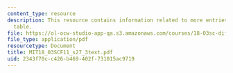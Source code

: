 ```yaml
---
content_type: resource
description: This resource contains information related to more entries for the laplace
  table.
file: https://ol-ocw-studio-app-qa.s3.amazonaws.com/courses/18-03sc-differential-equations-fall-2011/2343f70cc426b469402f731015ac9719_MIT18_03SCF11_s27_3text.pdf
file_type: application/pdf
resourcetype: Document
title: MIT18_03SCF11_s27_3text.pdf
uid: 2343f70c-c426-b469-402f-731015ac9719
---
```

